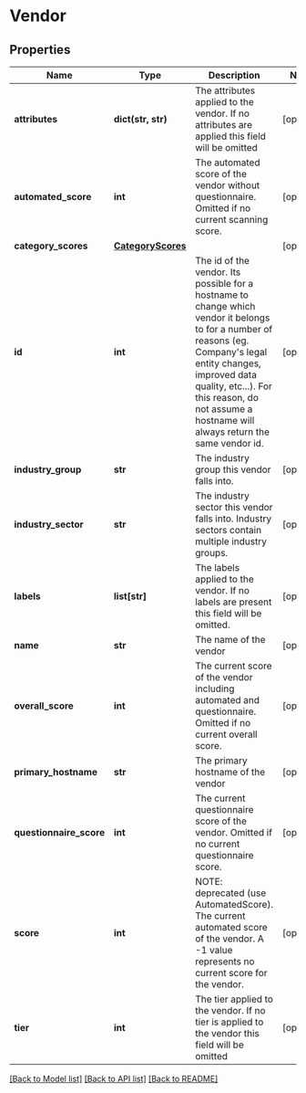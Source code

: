 # Vendor

## Properties
Name | Type | Description | Notes
------------ | ------------- | ------------- | -------------
**attributes** | **dict(str, str)** | The attributes applied to the vendor. If no attributes are applied this field will be omitted | [optional] 
**automated_score** | **int** | The automated score of the vendor without questionnaire. Omitted if no current scanning score. | [optional] 
**category_scores** | [**CategoryScores**](CategoryScores.md) |  | [optional] 
**id** | **int** | The id of the vendor. Its possible for a hostname to change which vendor it belongs to for a number of reasons (eg. Company&#39;s legal entity changes, improved data quality, etc...). For this reason, do not assume a hostname will always return the same vendor id. | [optional] 
**industry_group** | **str** | The industry group this vendor falls into. | [optional] 
**industry_sector** | **str** | The industry sector this vendor falls into. Industry sectors contain multiple industry groups. | [optional] 
**labels** | **list[str]** | The labels applied to the vendor. If no labels are present this field will be omitted. | [optional] 
**name** | **str** | The name of the vendor | [optional] 
**overall_score** | **int** | The current score of the vendor including automated and questionnaire. Omitted if no current overall score. | [optional] 
**primary_hostname** | **str** | The primary hostname of the vendor | [optional] 
**questionnaire_score** | **int** | The current questionnaire score of the vendor. Omitted if no current questionnaire score. | [optional] 
**score** | **int** | NOTE: deprecated (use AutomatedScore). The current automated score of the vendor. A -1 value represents no current score for the vendor. | [optional] 
**tier** | **int** | The tier applied to the vendor. If no tier is applied to the vendor this field will be omitted | [optional] 

[[Back to Model list]](../README.md#documentation-for-models) [[Back to API list]](../README.md#documentation-for-api-endpoints) [[Back to README]](../README.md)


